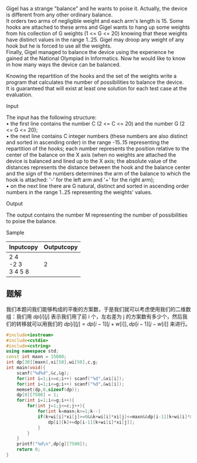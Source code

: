 Gigel has a strange "balance" and he wants to poise it. Actually, the device is different from any other ordinary balance.  
It orders two arms of negligible weight and each arm's length is 15. Some hooks are attached to these arms and Gigel wants to hang up some weights from his collection of G weights (1 <= G <= 20) knowing that these weights have distinct values in the range 1..25. Gigel may droop any weight of any hook but he is forced to use all the weights.  
Finally, Gigel managed to balance the device using the experience he gained at the National Olympiad in Informatics. Now he would like to know in how many ways the device can be balanced.  
  
Knowing the repartition of the hooks and the set of the weights write a program that calculates the number of possibilities to balance the device.  
It is guaranteed that will exist at least one solution for each test case at the evaluation.  

Input

The input has the following structure:  
• the first line contains the number C (2 <= C <= 20) and the number G (2 <= G <= 20);  
• the next line contains C integer numbers (these numbers are also distinct and sorted in ascending order) in the range -15..15 representing the repartition of the hooks; each number represents the position relative to the center of the balance on the X axis (when no weights are attached the device is balanced and lined up to the X axis; the absolute value of the distances represents the distance between the hook and the balance center and the sign of the numbers determines the arm of the balance to which the hook is attached: '-' for the left arm and '+' for the right arm);  
• on the next line there are G natural, distinct and sorted in ascending order numbers in the range 1..25 representing the weights' values.  

Output

The output contains the number M representing the number of possibilities to poise the balance.

Sample

|Inputcopy|Outputcopy|
|---|---|
|2 4	<br>-2 3 <br>3 4 5 8|2|

## 题解
我们本题问我们能够构成的平衡的方案数，于是我们就可以考虑使用我们的二维数组：我们用 $dp[i][j]$ 表示我们用了前 i 个，左右差为 j 的方案数有多少个，然后我们的转移就可以用我们的 $dp[i][j]=dp[i-1][j+w[i]],dp[i-1][j-w[i]]$ 来进行。

```cpp
#include<iostream>
#include<cstdio>
#include<cstring>
using namespace std;
const int maxn = 15000;
int dp[30][maxn],xi[50],wi[50],c,g;
int main(void){
	scanf("%d%d",&c,&g);
	for(int i=1;i<=c;i++) scanf("%d",&xi[i]);
	for(int i=1;i<=g;i++) scanf("%d",&wi[i]);
	memset(dp,0,sizeof(dp));
	dp[0][7500] = 1;
	for(int i=1;i<=g;i++){
		for(int j=1;j<=c;j++){
			for(int k=maxn;k>=1;k--)
			if(k+wi[i]*xi[j]>=0&&k+wi[i]*xi[j]<=maxn&&dp[i-1][k+wi[i]*xi[j]]!=0){
				dp[i][k]+=dp[i-1][k+wi[i]*xi[j]];
			}
		}
	}
	printf("%d\n",dp[g][7500]);
	return 0;
}
```